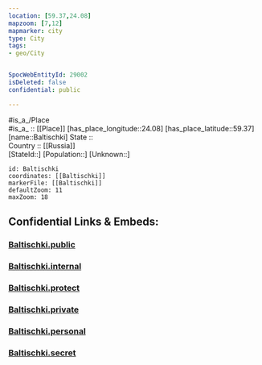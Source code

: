 ```yaml
---
location: [59.37,24.08] 
mapzoom: [7,12] 
mapmarker: city 
type: City
tags:
- geo/City


SpocWebEntityId: 29002
isDeleted: false
confidential: public

---
```

#is_a_/Place  
#is_a_ :: [[Place]] 
[has_place_longitude::24.08] 
[has_place_latitude::59.37] 
[name::Baltischki] 
State ::  
Country :: [[Russia]]  
[StateId::] 
[Population::] 
[Unknown::] 


```leaflet
id: Baltischki
coordinates: [[Baltischki]] 
markerFile: [[Baltischki]] 
defaultZoom: 11 
maxZoom: 18
```


## Confidential Links & Embeds: 

### [Baltischki.public](/_public/\Earth\Continent\Europe\Europe~North\Estonia\Counties~Estonia\Harju\CityBaltischki.public.md) 

### [Baltischki.internal](/_internal/\Earth\Continent\Europe\Europe~North\Estonia\Counties~Estonia\Harju\CityBaltischki.internal.md) 

### [Baltischki.protect](/_protect/\Earth\Continent\Europe\Europe~North\Estonia\Counties~Estonia\Harju\CityBaltischki.protect.md) 

### [Baltischki.private](/_private/\Earth\Continent\Europe\Europe~North\Estonia\Counties~Estonia\Harju\CityBaltischki.private.md) 

### [Baltischki.personal](/_personal/\Earth\Continent\Europe\Europe~North\Estonia\Counties~Estonia\Harju\CityBaltischki.personal.md) 

### [Baltischki.secret](/_secret/\Earth\Continent\Europe\Europe~North\Estonia\Counties~Estonia\Harju\CityBaltischki.secret.md)

